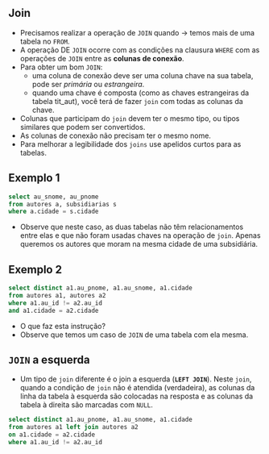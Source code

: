 ## Join

- Precisamos realizar a operação de `JOIN` quando $\rightarrow$ temos mais de uma tabela no `FROM`.
- A operação DE `JOIN` ocorre com as condições na clausura `WHERE` com as operações de `JOIN` entre as **colunas de conexão**.
- Para obter um bom `JOIN`:
  - uma coluna de conexão deve ser uma coluna chave na sua tabela, pode ser *primária* ou *estrangeira*.
  - quando uma chave é composta (como as chaves estrangeiras da tabela tit_aut), você terá de fazer `join` com todas as colunas da chave.
- Colunas que participam do `join` devem ter o mesmo tipo, ou tipos similares que podem ser convertidos.
- As colunas de conexão não precisam ter o mesmo nome.
- Para melhorar a legibilidade dos `joins` use apelidos curtos para as tabelas.

## Exemplo 1

```SQL
select au_snome, au_pnome
from autores a, subsidiarias s
where a.cidade = s.cidade
```

- Observe que neste caso, as duas tabelas não têm relacionamentos entre elas e que não foram usadas chaves na operação de `join`. Apenas queremos os autores que moram na mesma cidade de uma subsidiária.

## Exemplo 2

```SQL
select distinct a1.au_pnome, a1.au_snome, a1.cidade
from autores a1, autores a2
where a1.au_id != a2.au_id
and a1.cidade = a2.cidade
```

- O que faz esta instrução?
- Observe que temos um caso de `JOIN` de uma tabela com ela mesma.

## `JOIN` a esquerda

- Um tipo de `join` diferente é o join a esquerda (**`LEFT JOIN`**). Neste `join`, quando a condição de `join` não é atendida (verdadeira), as colunas da linha da tabela à esquerda são colocadas na resposta e as colunas da tabela à direita são marcadas com `NULL`.

```SQL
select distinct a1.au_pnome, a1.au_snome, a1.cidade
from autores a1 left join autores a2
on a1.cidade = a2.cidade
where a1.au_id != a2.au_id
```
